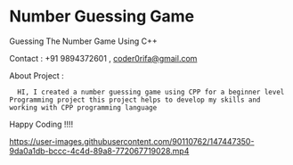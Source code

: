 # Number Guessing Game
Guessing The Number Game Using C++

Contact : +91 9894372601 , coder0rifa@gmail.com

About Project :
    
      HI, I created a number guessing game using CPP for a beginner level Programming project this project helps to develop my skills and working with CPP programming language
 Happy Coding !!!!





https://user-images.githubusercontent.com/90110762/147447350-9da0a1db-bccc-4c4d-89a8-772067719028.mp4

